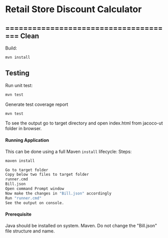 # Retail Store Discount Calculator
======================================
Clean
-----
Build:
```bash
mvn install
```
Testing
-------
Run unit test:
```bash
mvn test
```
Generate test coverage report
```bash
mvn test
```
To see the output go to target directory and open index.html from jacoco-ut folder in browser.

#### Running Application
This can be done using a full Maven `install` lifecycle:
Steps:
```bash
maven install
```
```bash
Go to target folder
Copy below two files to target folder
runner.cmd
Bill.json
Open command Prompt window
Now make the changes in "Bill.json" accordingly
Run "runner.cmd"
See the output on console.
```
#### Prerequisite
Java should be installed on system.
Maven.
Do not change the "Bill.json" file structure and name.
